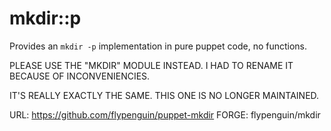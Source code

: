 # mkdir::p

Provides an `mkdir -p` implementation in pure puppet code, no functions.

PLEASE USE THE "MKDIR" MODULE INSTEAD. I HAD TO RENAME IT BECAUSE OF INCONVENIENCIES.

IT'S REALLY EXACTLY THE SAME. THIS ONE IS NO LONGER MAINTAINED.

URL: https://github.com/flypenguin/puppet-mkdir
FORGE: flypenguin/mkdir
